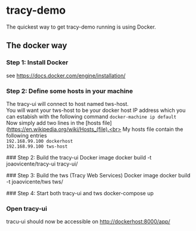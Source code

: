 # tracy-demo
The quickest way to get tracy-demo running is using Docker.

## The docker way
### Step 1: Install Docker
see https://docs.docker.com/engine/installation/

### Step 2: Define some hosts in your machine
The tracy-ui will connect to host named tws-host.<br>
You will want your tws-host to be your docker host IP address which you can estabish with the following command
`docker-machine ip default`<br>
Now simply add two lines in the [hosts file](https://en.wikipedia.org/wiki/Hosts_(file).<br>
My hosts file contain the following entries<br>
`192.168.99.100 dockerhost`<br>
`192.168.99.100 tws-host`<br>

### Step 2: Build the tracy-ui Docker image
docker build -t joaovicente/tracy-ui tracy-ui/

### Step 3: Build the tws (Tracy Web Services) Docker image
docker build -t joaovicente/tws tws/

### Step 4: Start both tracy-ui and tws
docker-compose up

### Open tracy-ui
tracu-ui should now be accessible on [http://dockerhost:8000/app/](http://dockerhost:8000/app/)
